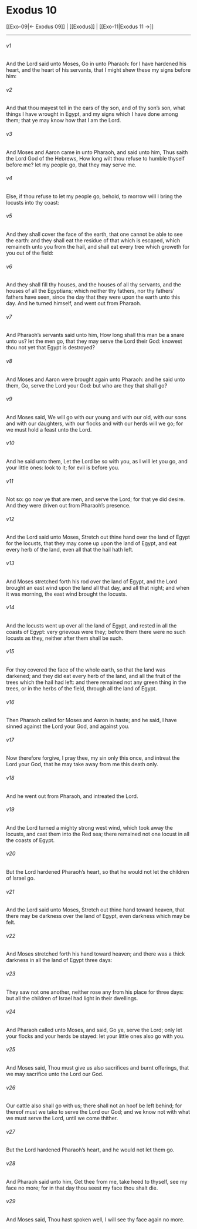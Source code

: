 # Exodus 10

[[Exo-09|← Exodus 09]] | [[Exodus]] | [[Exo-11|Exodus 11 →]]
***

###### v1
And the Lord said unto Moses, Go in unto Pharaoh: for I have hardened his heart, and the heart of his servants, that I might shew these my signs before him:
###### v2
And that thou mayest tell in the ears of thy son, and of thy son’s son, what things I have wrought in Egypt, and my signs which I have done among them; that ye may know how that I am the Lord.
###### v3
And Moses and Aaron came in unto Pharaoh, and said unto him, Thus saith the Lord God of the Hebrews, How long wilt thou refuse to humble thyself before me? let my people go, that they may serve me.
###### v4
Else, if thou refuse to let my people go, behold, to morrow will I bring the locusts into thy coast:
###### v5
And they shall cover the face of the earth, that one cannot be able to see the earth: and they shall eat the residue of that which is escaped, which remaineth unto you from the hail, and shall eat every tree which groweth for you out of the field:
###### v6
And they shall fill thy houses, and the houses of all thy servants, and the houses of all the Egyptians; which neither thy fathers, nor thy fathers’ fathers have seen, since the day that they were upon the earth unto this day. And he turned himself, and went out from Pharaoh.
###### v7
And Pharaoh’s servants said unto him, How long shall this man be a snare unto us? let the men go, that they may serve the Lord their God: knowest thou not yet that Egypt is destroyed?
###### v8
And Moses and Aaron were brought again unto Pharaoh: and he said unto them, Go, serve the Lord your God: but who are they that shall go?
###### v9
And Moses said, We will go with our young and with our old, with our sons and with our daughters, with our flocks and with our herds will we go; for we must hold a feast unto the Lord.
###### v10
And he said unto them, Let the Lord be so with you, as I will let you go, and your little ones: look to it; for evil is before you.
###### v11
Not so: go now ye that are men, and serve the Lord; for that ye did desire. And they were driven out from Pharaoh’s presence.
###### v12
And the Lord said unto Moses, Stretch out thine hand over the land of Egypt for the locusts, that they may come up upon the land of Egypt, and eat every herb of the land, even all that the hail hath left.
###### v13
And Moses stretched forth his rod over the land of Egypt, and the Lord brought an east wind upon the land all that day, and all that night; and when it was morning, the east wind brought the locusts.
###### v14
And the locusts went up over all the land of Egypt, and rested in all the coasts of Egypt: very grievous were they; before them there were no such locusts as they, neither after them shall be such.
###### v15
For they covered the face of the whole earth, so that the land was darkened; and they did eat every herb of the land, and all the fruit of the trees which the hail had left: and there remained not any green thing in the trees, or in the herbs of the field, through all the land of Egypt.
###### v16
Then Pharaoh called for Moses and Aaron in haste; and he said, I have sinned against the Lord your God, and against you.
###### v17
Now therefore forgive, I pray thee, my sin only this once, and intreat the Lord your God, that he may take away from me this death only.
###### v18
And he went out from Pharaoh, and intreated the Lord.
###### v19
And the Lord turned a mighty strong west wind, which took away the locusts, and cast them into the Red sea; there remained not one locust in all the coasts of Egypt.
###### v20
But the Lord hardened Pharaoh’s heart, so that he would not let the children of Israel go.
###### v21
And the Lord said unto Moses, Stretch out thine hand toward heaven, that there may be darkness over the land of Egypt, even darkness which may be felt.
###### v22
And Moses stretched forth his hand toward heaven; and there was a thick darkness in all the land of Egypt three days:
###### v23
They saw not one another, neither rose any from his place for three days: but all the children of Israel had light in their dwellings.
###### v24
And Pharaoh called unto Moses, and said, Go ye, serve the Lord; only let your flocks and your herds be stayed: let your little ones also go with you.
###### v25
And Moses said, Thou must give us also sacrifices and burnt offerings, that we may sacrifice unto the Lord our God.
###### v26
Our cattle also shall go with us; there shall not an hoof be left behind; for thereof must we take to serve the Lord our God; and we know not with what we must serve the Lord, until we come thither.
###### v27
But the Lord hardened Pharaoh’s heart, and he would not let them go.
###### v28
And Pharaoh said unto him, Get thee from me, take heed to thyself, see my face no more; for in that day thou seest my face thou shalt die.
###### v29
And Moses said, Thou hast spoken well, I will see thy face again no more. 
